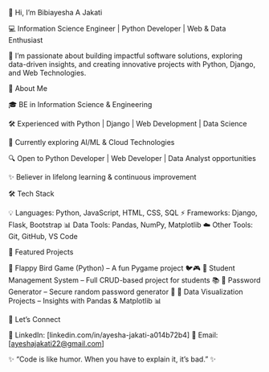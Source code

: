 👋 Hi, I’m Bibiayesha A Jakati

💻 Information Science Engineer | Python Developer | Web & Data Enthusiast

🌟 I’m passionate about building impactful software solutions, exploring data-driven insights, and creating innovative projects with Python, Django, and Web Technologies.

🚀 About Me

🎓 BE in Information Science & Engineering

🛠️ Experienced with Python | Django | Web Development | Data Science

🌱 Currently exploring AI/ML & Cloud Technologies

🔍 Open to Python Developer | Web Developer | Data Analyst opportunities

✨ Believer in lifelong learning & continuous improvement

🛠️ Tech Stack

💡 Languages: Python, JavaScript, HTML, CSS, SQL
⚡ Frameworks: Django, Flask, Bootstrap
📊 Data Tools: Pandas, NumPy, Matplotlib
☁️ Other Tools: Git, GitHub, VS Code

📌 Featured Projects

🔹 Flappy Bird Game (Python)
 – A fun Pygame project 🐦🎮
🔹 Student Management System
 – Full CRUD-based project for students 📚
🔹 Password Generator
 – Secure random password generator 🔑
🔹 Data Visualization Projects
 – Insights with Pandas & Matplotlib 📊


🤝 Let’s Connect

💼 LinkedIn: [linkedin.com/in/ayesha-jakati-a014b72b4]
📧 Email: [ayeshajakati22@gmail.com]

✨ “Code is like humor. When you have to explain it, it’s bad.” ✨

